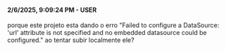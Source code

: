 #### 2/6/2025, 9:09:24 PM - USER

porque este projeto esta dando o erro "Failed to configure a DataSource: 'url' attribute is not specified and no embedded datasource could be configured." ao tentar subir localmente ele?

